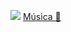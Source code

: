 ![](https://i.ibb.co/SsmWdsm/Simple-Minimal-Elegant-Male-Business-Linked-In-Banner.png)
[Música 🎵](https://youtu.be/Oaq9uRxsJhQ)
